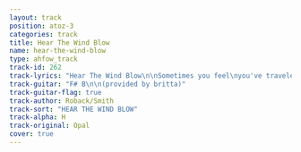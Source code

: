 ```yaml
---
layout: track
position: atoz-3
categories: track
title: Hear The Wind Blow
name: hear-the-wind-blow
type: ahfow_track
track-id: 262
track-lyrics: "Hear The Wind Blow\n\nSometimes you feel\nyou've traveled the whole wide world\nAnd sometimes it seems\nyou haven't gone so very far\n\nI know you're tired and your shoes are filled with sand\nBut I'll take you anywhere you want to go\n\nI'll give you the wind\n  to take you to the oceanside\nOnce he was an orphan boy\nNow he's not so alone\n\nNighttime is all we have the hours move so slowly now\nAnd I'll take you anywhere you want to go\n\nHear the wind blow\nBlow through every tree\nInside every house\nIf you're listening\n\nAnd if you're tired\nAnd you're weary\nRest your sleepy head\nHere beside me"
track-guitar: "F# B\n\n(provided by britta)"
track-guitar-flag: true
track-author: Roback/Smith
track-sort: "HEAR THE WIND BLOW"
track-alpha: H
track-original: Opal
cover: true
---
```

